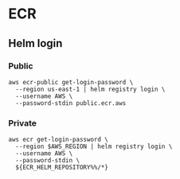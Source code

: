# ECR

## Helm login

### Public
```shell
aws ecr-public get-login-password \
  --region us-east-1 | helm registry login \
  --username AWS \
  --password-stdin public.ecr.aws
```

### Private
```shell
aws ecr get-login-password \
  --region $AWS_REGION | helm registry login \
  --username AWS \
  --password-stdin \
  ${ECR_HELM_REPOSITORY%%/*}
```
